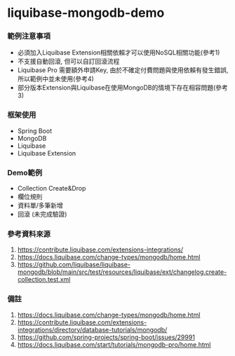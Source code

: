 # liquibase-mongodb-demo

### 範例注意事項
- 必須加入Liquibase Extension相關依賴才可以使用NoSQL相關功能(參考1)
- 不支援自動回滾, 但可以自訂回滾流程
- Liquibase Pro 需要額外申請Key, 由於不確定付費問題與使用依賴有發生錯誤, 所以範例中並未使用(參考4)
- 部分版本Extension與Liquibase在使用MongoDB的情境下存在相容問題(參考3)

### 框架使用
- Spring Boot
- MongoDB
- Liquibase
- Liquibase Extension

### Demo範例
- Collection Create&Drop
- 欄位規則
- 資料單/多筆新增
- 回滾 (未完成驗證)


### 參考資料來源
1. https://contribute.liquibase.com/extensions-integrations/
2. https://docs.liquibase.com/change-types/mongodb/home.html
3. https://github.com/liquibase/liquibase-mongodb/blob/main/src/test/resources/liquibase/ext/changelog.create-collection.test.xml

### 備註
1. https://docs.liquibase.com/change-types/mongodb/home.html
2. https://contribute.liquibase.com/extensions-integrations/directory/database-tutorials/mongodb/
3. https://github.com/spring-projects/spring-boot/issues/29991
4. https://docs.liquibase.com/start/tutorials/mongodb-pro/home.html
